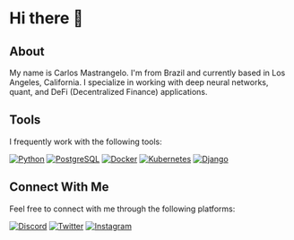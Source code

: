 # Hi there 👋

## About

My name is Carlos Mastrangelo. I'm from Brazil and currently based in Los Angeles, California. I specialize in working with deep neural networks, quant, and DeFi (Decentralized Finance) applications.

## Tools

I frequently work with the following tools:

[![Python](https://skillicons.dev/icons?i=py)](https://www.python.org) [![PostgreSQL](https://skillicons.dev/icons?i=postgres)](https://www.postgresql.org) [![Docker](https://skillicons.dev/icons?i=docker)](https://www.docker.com) [![Kubernetes](https://skillicons.dev/icons?i=kubernetes)](https://kubernetes.io) [![Django](https://skillicons.dev/icons?i=django)](https://www.djangoproject.com)

## Connect With Me

Feel free to connect with me through the following platforms:

[![Discord](https://skillicons.dev/icons?i=discord)]() [![Twitter](https://skillicons.dev/icons?i=twitter)](https://twitter.com/itsaiwa) [![Instagram](https://skillicons.dev/icons?i=instagram)](https://instagram.com/los.mastrangelo)
